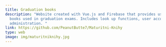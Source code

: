 ```yaml
---
title: Graduation books
description: "Website created with Vue.js and Firebase that provides users with
  books used in graduation exams. Includes look up functions, user accounts and
  administration. "
link: https://github.com/PeanutButte7/Maturitni-Knihy
type: web
image: img/maturitniknihy.jpg
---
```

